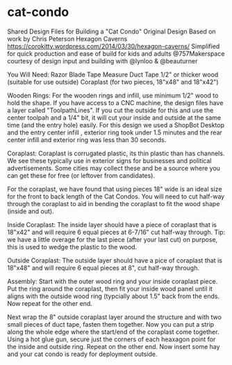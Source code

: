 cat-condo
=========

Shared Design Files for Building a "Cat Condo"
Original Design Based on work by Chris Peterson Hexagon Caverns https://corokitty.wordpress.com/2014/03/30/hexagon-caverns/
Simplified for quick production and ease of build for kids and adults @757Makerspace courtesy of design input and building with @lynloo & @beauturner

You Will Need:
Razor Blade
Tape Measure
Duct Tape
1/2" or thicker wood (suitable for use outside)
Coraplast (for two pieces, 18"x48" and 18"x42")

Wooden Rings:
For the wooden rings and infill, use minimum 1/2" wood to hold the shape.
If you have access to a CNC machine, the design files have a layer called "ToolpathLines". If you cut the outside for this and use the center toolpah and a 1/4" bit, it will cut your inside and outside at the same time (and the entry hole) easily. For this design we used a ShopBot Desktop and the entry center infill , exterior ring took under 1.5 minutes and the rear center infill and exterior ring was less than 30 seconds. 

Coraplast:
Coraplast is corrugated plastic, its thin plastic than has channels. We see these typically use in exterior signs for businesses and political advertisements. Some cities may collect these and be a source where you can get these for free (or leftover from candidates). 

For the coraplast, we have found that using pieces 18" wide is an ideal size for the front to back length of the Cat Condos. You will need to cut half-way through the coraplast to aid in bending the coraplast to fit the wood shape (inside and out).

Inside Coraplast:
The inside layer should have a piece of coraplast that is 18"x42" and will require 6 equal pieces at 6-7/16" cut half-way through. Tip: we have a little overage for the last piece (after your last cut) on purpose, this is used to wedge the plastic to the wood.

Outside Coraplast:
The outside layer should have a pice of coraplast that is 18"x48" and will require 6 equal pieces at 8", cut half-way through.

Assembly:
Start with the outer wood ring and your inside coraplast piece. Put the ring around the coraplast, then fit your inside wood panel until it aligns with the outside wood ring (typcially about 1.5" back from the ends. Now repeat for the other end.

Next wrap the 8" outside coraplast layer around the structure and with two small pieces of duct tape, fasten them together. Now you can put a strip along the whole edge where the start/end of the coraplast come together. Using a hot glue gun, secure just the corners of each heaxagon point for the inside and outside ring. Repeat on the other end. Now insert some hay and your cat condo is ready for deployment outside. 

